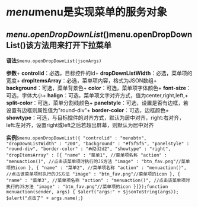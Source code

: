 # $menu$menu是实现菜单的服务对象

## $menu.openDropDownList()$menu.openDropDownList()该方法用来打开下拉菜单

**语法**```$menu.openDropDownList(jsonArgs)```

**参数**+ **controlid**：必选，目标控件的id+ **dropDownListWidth**：必选，菜单项的宽度+ **dropItemsArray**：必选，菜单项内容，格式为JSON数组+ **background**：可选，菜单背景色+ **color**：可选，菜单项字体颜色+ **font-size**：可选，字体大小+ **halign**：可选，菜单项文字对齐方式，值为center,right,left,+ **split-color**：可选，菜单分割线颜色+ **panelstyle**：可选，设置是否有边框，若设置有边框则属性值为"round-div"+ **border-color**：可选，边框颜色+ **showtype**：可选，与目标控件的对齐方式，默认为居中对齐，right:右对齐，left:左对齐，设置right或left之后若超出屏幕，则默认为居中对齐

**实例**```$menu.openDropDownList({ "controlid" : "menubtn", "dropDownListWidth" : "200", "background" : "#f5f5f5", "panelstyle" : "round-div", "border-color" : "#d2d2d2", "showtype" : "right", "dropItemsArray" : [{ "name" : "菜单1", //菜单项名称 "action" : "menuaction()", //点击该菜单项时执行的JS方法 "image" : "btn_fav.png"//菜单项的icon }, { "name" : "菜单2", //菜单项名称 "action" : "menuaction()", //点击该菜单项时执行的JS方法 "image" : "btn_fav.png"//菜单项的icon }, { "name" : "菜单3", //菜单项名称 "action" : "menuaction()", //点击该菜单项时执行的JS方法 "image" : "btn_fav.png"//菜单项的icon }]});function menuaction(sender, args) { $alert("args:" + $jsonToString(args)); $alert("点击了" + args.name);}```
